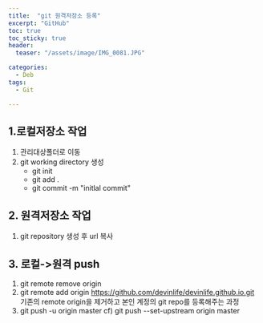 ```yaml
---
title:  "git 원격저장소 등록"
excerpt: "GitHub"
toc: true
toc_sticky: true
header:
  teaser: "/assets/image/IMG_0081.JPG"

categories:
  - Deb
tags:
  - Git

---
```


## 1.로컬저장소 작업
1. 관리대상폴더로 이동
2. git working directory 생성  
	- git init
	- git add .
	- git commit -m "initlal commit"
	
## 2. 원격저장소 작업
1. git repository 생성 후 url 복사

## 3. 로컬->원격 push
1. git remote remove origin
2. git remote add origin https://github.com/devinlife/devinlife.github.io.git
기존의 remote origin을 제거하고 본인 계정의 git repo를 등록해주는 과정
3. git push -u origin master
cf) git push --set-upstream origin master

